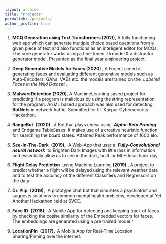 ```yaml
---
layout: archive
title: "Projects"
permalink: /projects/
author_profile: true
---
```


<!-- 1. **Dino-Run (Present),** ​ A ​ **_Reinforcement-Learning_** ​ agent that will play the well known
    google chrome browser game, a convolutional agent will be trained for playing the
    game. -->
1. **MCQ Generation using Text Transformers (2021)**, A fully functioning web app
    which can generate multiple choice based questions from a given piece of text and
    also functions as an intelligent editor for MCQs. The core generator works using a
    fine-tuned T5 model & a distractor generator model, Presented as the final year
    engineering project.
2. **Deep Generative Models for Faces (2020)** ​, A Project aimed at generating faces
    and evaluating different generative models such as Auto-Encoders, GANs, VAEs etc.
    the models are trained on the ​ _Labeled Faces in the Wild Dataset_ ​.
3. **MalwareDetection (2020)**, A MachineLearning based project for predicting if a program is malicious by using  the string representation for the program. An ML based approach was also used for detecting **__BotNets__** in network traffic, Submitted for IIT Kanpur Cybersecurity Hackathon.
4. **RangeBot** ​ **(2020)** ​, A Bot that plays chess using ​ **_Alpha-Beta Pruning_** ​ and Endgame
    TableBases. It makes use of a creative heuristic function for searching the board
    states. Attained Peak performance of 1600 elo.
5. **See-In-The-Dark** ​ **(2019),** ​ A Web-App that uses a ​ **_Fully-Convolutional neural_**
    **_network_** ​ to Brighten Dark Images with little loss in information and essentially allow
    us to see in the dark, built for MLH local hack day.


6. **Flight Delay Prediction** ​ using Machine Learning ​ **(2019)** ​, A project to predict whether
    a flight will be delayed using the relevant weather data and to test the accuracy of the
    different Classifiers and Regressors on the data.
7. **Dr. Plip** ​ **(2019),** ​ A prototype chat bot that simulates a psychiatrist and suggests
    solutions to common mental health problems, developed at Yet Another Hackathon
    held at SVCE.
8. **Face ID** ​ **(2018),** ​ A Mobile App for detecting and keeping track of faces by checking
    the cosine similarity of the Embedded vectors for faces. The embeddings are
    generated using a pre trained model.^
9. **LocationPin** ​ **(2017),** ​ A Mobile App for Real-Time Location Sharing/Pinning over the
    internet.